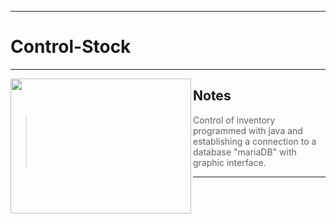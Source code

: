 
_ _ _
# Control-Stock
_ _ _

<img align="left" width="289" height="216" src="https://static.wixstatic.com/media/2a137c_445bb5c8b28a4741ab6776cbed4c3300.png">

## Notes
> Control of inventory programmed with java and establishing a connection to a database "mariaDB" with graphic interface.
_  _ _
